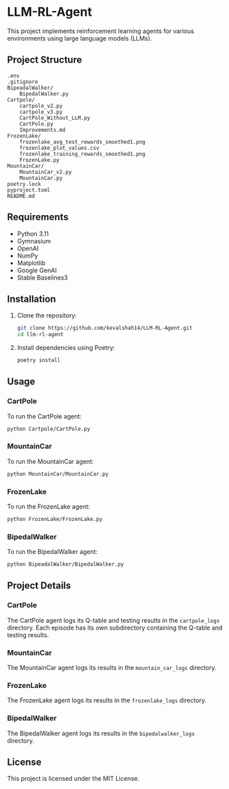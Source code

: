 # LLM-RL-Agent

This project implements reinforcement learning agents for various environments using large language models (LLMs).

## Project Structure

```
.env
.gitignore
BipeadalWalker/
    BipedalWalker.py
Cartpole/
    cartpole_v2.py
    cartpole_v3.py
    CartPole_Without_LLM.py
    CartPole.py
    Improvements.md
FrozenLake/
    frozenlake_avg_test_rewards_smoothed1.png
    frozenlake_plot_values.csv
    frozenlake_training_rewards_smoothed1.png
    FrozenLake.py
MountainCar/
    MountainCar_v2.py
    MountainCar.py
poetry.lock
pyproject.toml
README.md
```

## Requirements

- Python 3.11
- Gymnasium
- OpenAI
- NumPy
- Matplotlib
- Google GenAI
- Stable Baselines3

## Installation

1. Clone the repository:
    ```sh
    git clone https://github.com/kevalshah14/LLM-RL-Agent.git
    cd llm-rl-agent
    ```

2. Install dependencies using Poetry:
    ```sh
    poetry install
    ```

## Usage

### CartPole

To run the CartPole agent:
```sh
python Cartpole/CartPole.py
```

### MountainCar

To run the MountainCar agent:
```sh
python MountainCar/MountainCar.py
```

### FrozenLake

To run the FrozenLake agent:
```sh
python FrozenLake/FrozenLake.py
```

### BipedalWalker

To run the BipedalWalker agent:
```sh
python BipeadalWalker/BipedalWalker.py
```

## Project Details

### CartPole

The CartPole agent logs its Q-table and testing results in the `cartpole_logs` directory. Each episode has its own subdirectory containing the Q-table and testing results.

### MountainCar

The MountainCar agent logs its results in the `mountain_car_logs` directory.

### FrozenLake

The FrozenLake agent logs its results in the `frozenlake_logs` directory.

### BipedalWalker

The BipedalWalker agent logs its results in the `bipedalwalker_logs` directory.

## License

This project is licensed under the MIT License.